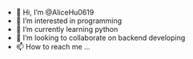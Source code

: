 - 👋 Hi, I’m @AliceHu0619
- 👀 I’m interested in programming
- 🌱 I’m currently learning python
- 💞️ I’m looking to collaborate on backend developing
- 📫 How to reach me ...

<!---
AliceHu0619/AliceHu0619 is a ✨ special ✨ repository because its `README.md` (this file) appears on your GitHub profile.
You can click the Preview link to take a look at your changes.
--->
